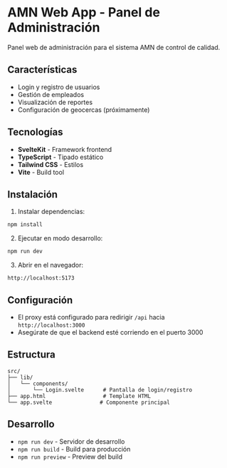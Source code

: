 # AMN Web App - Panel de Administración

Panel web de administración para el sistema AMN de control de calidad.

## Características

- Login y registro de usuarios
- Gestión de empleados
- Visualización de reportes
- Configuración de geocercas (próximamente)

## Tecnologías

- **SvelteKit** - Framework frontend
- **TypeScript** - Tipado estático
- **Tailwind CSS** - Estilos
- **Vite** - Build tool

## Instalación

1. Instalar dependencias:
```bash
npm install
```

2. Ejecutar en modo desarrollo:
```bash
npm run dev
```

3. Abrir en el navegador:
```
http://localhost:5173
```

## Configuración

- El proxy está configurado para redirigir `/api` hacia `http://localhost:3000`
- Asegúrate de que el backend esté corriendo en el puerto 3000

## Estructura

```
src/
├── lib/
│   └── components/
│       └── Login.svelte      # Pantalla de login/registro
├── app.html                  # Template HTML
└── app.svelte               # Componente principal
```

## Desarrollo

- `npm run dev` - Servidor de desarrollo
- `npm run build` - Build para producción
- `npm run preview` - Preview del build
